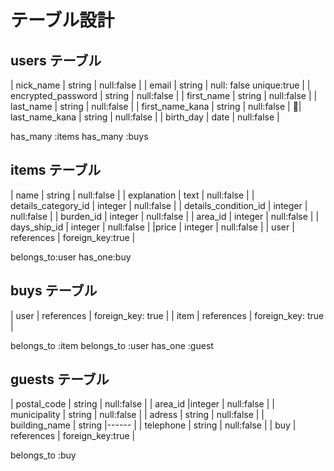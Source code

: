 # テーブル設計

## users テーブル

| nick_name          | string              | null:false |
| email              | string              | null: false  unique:true |
| encrypted_password | string              | null:false |
| first_name         | string              | null:false |
| last_name          | string              | null:false |
| first_name_kana    | string              | null:false |
| last_name_kana     | string              | null:false |
| birth_day          | date                | null:false |


has_many :items
has_many :buys


## items テーブル



| name                    | string     | null:false |
| explanation             | text       | null:false |
| details_category_id     | integer    | null:false |
| details_condition_id    | integer    | null:false |
| burden_id               | integer    | null:false |
| area_id                 | integer    | null:false |
| days_ship_id            | integer    | null:false |
|price                    | integer    | null:false |
| user                    | references | foreign_key:true |


belongs_to:user
has_one:buy

## buys テーブル


| user  | references | foreign_key: true |
| item | references | foreign_key: true |

belongs_to :item
belongs_to :user
has_one :guest

## guests テーブル


| postal_code     | string    | null:false |
| area_id         |integer    | null:false |
| municipality    | string    | null:false |
| adress          | string    | null:false |
| building_name   | string    |------ |
| telephone       | string    | null:false |
| buy             | references | foreign_key:true |


belongs_to :buy